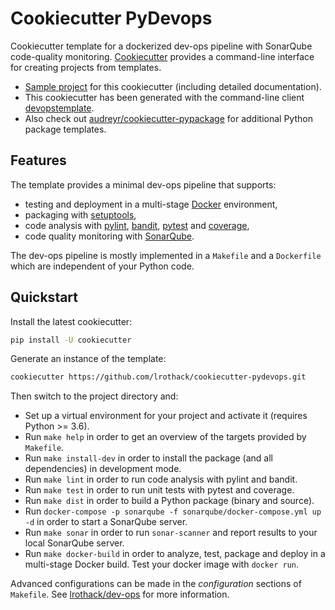 # Cookiecutter PyDevops

Cookiecutter template for a dockerized dev-ops pipeline with SonarQube code-quality monitoring.
[Cookiecutter](https://github.com/audreyr/cookiecutter) provides a command-line interface for creating projects from templates.

- [Sample project](https://github.com/lrothack/dev-ops) for this cookiecutter (including detailed documentation).
- This cookiecutter has been generated with the command-line client [devopstemplate](https://github.com/lrothack/dev-ops-admin).
- Also check out [audreyr/cookiecutter-pypackage](https://github.com/audreyr/cookiecutter-pypackage) for additional Python package templates.

## Features

The template provides a minimal dev-ops pipeline that supports:

- testing and deployment in a multi-stage [Docker](https://www.docker.com) environment,
- packaging with [setuptools](https://setuptools.readthedocs.io/en/latest/),
- code analysis with [pylint](https://www.pylint.org/), [bandit](https://bandit.readthedocs.io/en/latest/), [pytest](https://docs.pytest.org/en/stable/) and [coverage](https://coverage.readthedocs.io/en/latest/),
- code quality monitoring with [SonarQube](https://www.sonarqube.org).

The dev-ops pipeline is mostly implemented in a `Makefile` and a `Dockerfile` which are
independent of your Python code.

## Quickstart

Install the latest cookiecutter:

```bash
pip install -U cookiecutter
```

Generate an instance of the template:

```bash
cookiecutter https://github.com/lrothack/cookiecutter-pydevops.git
```

Then switch to the project directory and:

- Set up a virtual environment for your project and activate it (requires Python >= 3.6).
- Run `make help` in order to get an overview of the targets provided by `Makefile`.
- Run `make install-dev` in order to install the package (and all dependencies) in development mode.
- Run `make lint` in order to run code analysis with pylint and bandit.
- Run `make test` in order to run unit tests with pytest and coverage.
- Run `make dist` in order to build a Python package (binary and source).
- Run `docker-compose -p sonarqube -f sonarqube/docker-compose.yml up -d` in order to start a SonarQube server.
- Run `make sonar` in order to run `sonar-scanner` and report results to your local SonarQube server.
- Run `make docker-build` in order to analyze, test, package and deploy in a multi-stage Docker build. Test your docker image with `docker run`.

Advanced configurations can be made in the *configuration* sections of `Makefile`. See [lrothack/dev-ops](https://github.com/lrothack/dev-ops) for more information.
